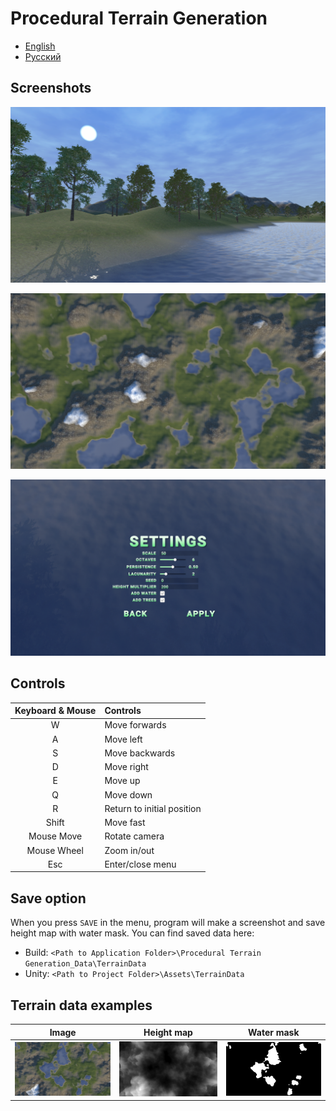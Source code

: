 # Procedural Terrain Generation

- [English](README.md)
- [Русский](README_RUS.md)

## Screenshots

![Screenshot_1](Screenshots/Screenshot_1.png)

![Screenshot_2](Screenshots/Screenshot_2.png)

![Screenshot_3](Screenshots/Screenshot_3_en.png)

## Controls

| Keyboard & Mouse | Controls |
|:-:|:-|
| W | Move forwards |
| A | Move left |
| S | Move backwards |
| D | Move right |
| E | Move up |
| Q | Move down |
| R | Return to initial position |
| Shift | Move fast |
| Mouse Move | Rotate camera |
| Mouse Wheel | Zoom in/out |
| Esc | Enter/close menu |

## Save option

When you press `SAVE` in the menu, program will make a screenshot and save height map with water mask. You can find saved data here:

- Build: `<Path to Application Folder>\Procedural Terrain Generation_Data\TerrainData`
- Unity: `<Path to Project Folder>\Assets\TerrainData`

## Terrain data examples

| Image | Height map | Water mask |
|:-:|:-:|:-:|
| ![TerrainData_Image](Screenshots/TerrainData_Image.png) | ![TerrainData_HeightMap](Screenshots/TerrainData_HeightMap.png) | ![TerrainData_WaterMask](Screenshots/TerrainData_WaterMask.png)|
